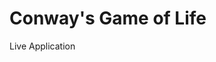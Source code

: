 # Conway's Game of Life

<span>
  Live Application
  <a href="https://conway-game-of-life-nine.vercel.app/">
</span>
